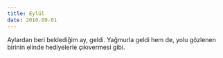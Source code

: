 ```yaml
---
title: Eylül
date: 2010-09-01
---
```


Aylardan beri beklediğim ay, geldi. Yağmurla geldi hem de, yolu gözlenen
birinin elinde hediyelerle çıkıvermesi gibi.

